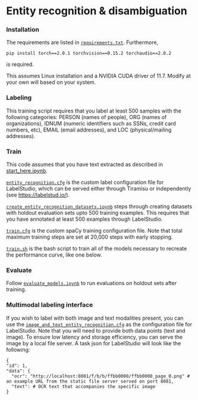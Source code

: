 # Entity recognition & disambiguation

### Installation

The requirements are listed in [`requirements.txt`](requirements.txt). Furthermore,

    pip install torch==2.0.1 torchvision==0.15.2 torchaudio==2.0.2

is required.

This assumes Linux installation and a NVIDIA CUDA driver of 11.7. Modify at your own will based on your system.

### Labeling

This training script requires that you label at least 500 samples with the following categories: PERSON (names of people), ORG (names of organizations), IDNUM (numeric identifiers such as SSNs, credit card numbers, etc), EMAIL (email addresses), and LOC (physical/mailing addresses).


### Train

This code assumes that you have text extracted as described in [start_here.ipynb](../start_here.ipynb).

[`entity_recognition.cfg`](entity_recognition.cfg) is the custom label configuration file for LabelStudio, which can be served either through Tiramisu or independently (see https://labelstud.io/).

[`create_entity_recognition_datasets.ipynb`](create_entity_recognition_datasets.ipynb) steps through creating datasets with holdout evaluation sets upto 500 training examples. This requires that you have annotated at least 500 examples through LabelStudio.

[`train.cfg`](train.cfg) is the custom spaCy training configuration file. Note that total maximum training steps are set at 20,000 steps with early stopping.

[`train.sh`](train.sh) is the bash script to train all of the models necessary to recreate the performance curve, like one below.

### Evaluate

Follow [`evaluate_models.ipynb`](evaluate_models.ipynb) to run evaluations on holdout sets after training.

### Multimodal labeling interface

If you wish to label with both image and text modalities present, you can use the [`image_and_text_entity_recognition.cfg`](image_and_text_entity_recognition.cfg) as the configuration file for LabelStudio. Note that you will need to provide both data points (text and image). To ensure low latency and storage efficiency, you can serve the image by a local file server. A task json for LabelStudio will look like the following:

    {
    "id": 1,
    "data": {
      "ocr": "http://localhost:8081/f/b/b/ffbb0000/ffbb0000_page_0.png" # an example URL from the static file server served on port 8081,
      "text": # OCR text that accompanies the specific image
    }
